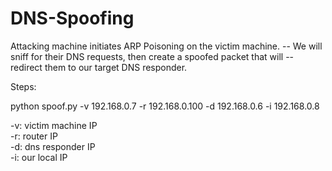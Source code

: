 # DNS-Spoofing

Attacking machine initiates ARP Poisoning on the victim machine. 
--  We will sniff for their DNS requests, then create a spoofed packet that will 
--  redirect them to our target DNS responder.


Steps:

python spoof.py -v 192.168.0.7 -r 192.168.0.100 -d 192.168.0.6 -i 192.168.0.8





-v: victim machine IP  
-r: router IP  
-d: dns responder IP  
-i: our local IP  
